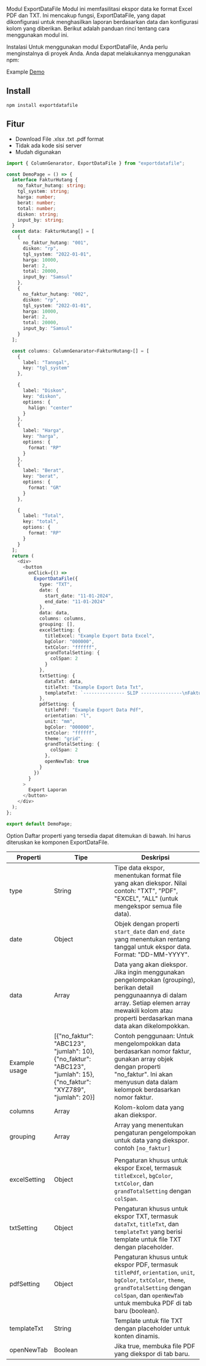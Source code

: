 Modul ExportDataFile
Modul ini memfasilitasi ekspor data ke format Excel PDF dan TXT. Ini mencakup fungsi, ExportDataFile, yang dapat dikonfigurasi untuk menghasilkan laporan berdasarkan data dan konfigurasi kolom yang diberikan. Berikut adalah panduan rinci tentang cara menggunakan modul ini.

Instalasi
Untuk menggunakan modul ExportDataFile, Anda perlu menginstalnya di proyek Anda. Anda dapat melakukannya menggunakan npm:

Example <a href="https://codesandbox.io/p/sandbox/export-excel-pdf-5v6th4"> Demo </a>

## Install

```
npm install exportdatafile
```

## Fitur

- Download File .xlsx .txt .pdf format
- Tidak ada kode sisi server
- Mudah digunakan

```typescript
import { ColumnGenarator, ExportDataFile } from "exportdatafile";

const DemoPage = () => {
  interface FakturHutang {
    no_faktur_hutang: string;
    tgl_system: string;
    harga: number;
    berat: number;
    total: number;
    diskon: string;
    input_by: string;
  }
  const data: FakturHutang[] = [
    {
      no_faktur_hutang: "001",
      diskon: "rp",
      tgl_system: "2022-01-01",
      harga: 10000,
      berat: 2,
      total: 20000,
      input_by: "Samsul"
    },
    {
      no_faktur_hutang: "002",
      diskon: "rp",
      tgl_system: "2022-01-01",
      harga: 10000,
      berat: 2,
      total: 20000,
      input_by: "Samsul"
    }
  ];

  const columns: ColumnGenarator<FakturHutang>[] = [
    {
      label: "Tanngal",
      key: "tgl_system"
    },

    {
      label: "Diskon",
      key: "diskon",
      options: {
        halign: "center"
      }
    },
    {
      label: "Harga",
      key: "harga",
      options: {
        format: "RP"
      }
    },
    {
      label: "Berat",
      key: "berat",
      options: {
        format: "GR"
      }
    },

    {
      label: "Total",
      key: "total",
      options: {
        format: "RP"
      }
    }
  ];
  return (
    <div>
      <button
        onClick={() =>
          ExportDataFile({
            type: "TXT",
            date: {
              start_date: "11-01-2024",
              end_date: "11-01-2024"
            },
            data: data,
            columns: columns,
            grouping: [],
            excelSetting: {
              titleExcel: "Example Export Data Excel",
              bgColor: "000000",
              txtColor: "ffffff",
              grandTotalSetting: {
                colSpan: 2
              }
            },
            txtSetting: {
              dataTxt: data,
              titleTxt: "Example Export Data Txt",
              templateTxt: `--------------- SLIP ---------------\nFaktur         = {no_faktur_hutang}\nDiskon         = {diskon}\nTanggal System = {tgl_system}\nHarga          = {harga}\nBerat          = {berat}\nTotal          = {total}\nInput_by       = {input_by}`
            },
            pdfSetting: {
              titlePdf: "Example Export Data Pdf",
              orientation: "l",
              unit: "mm",
              bgColor: "000000",
              txtColor: "ffffff",
              theme: "grid",
              grandTotalSetting: {
                colSpan: 2
              },
              openNewTab: true
            }
          })
        }
      >
        Export Laporan
      </button>
    </div>
  );
};

export default DemoPage;
```

Option
Daftar properti yang tersedia dapat ditemukan di bawah. Ini harus diteruskan ke komponen ExportDataFile.

| Properti      | Tipe                                                                                                                  | Deskripsi                                                                                                                                                                                                         |
| ------------- | --------------------------------------------------------------------------------------------------------------------- | ----------------------------------------------------------------------------------------------------------------------------------------------------------------------------------------------------------------- |
| type          | String                                                                                                                | Tipe data ekspor, menentukan format file yang akan diekspor. Nilai contoh: "TXT", "PDF", "EXCEL", "ALL" (untuk mengekspor semua file data).                                                                       |
| date          | Object                                                                                                                | Objek dengan properti `start_date` dan `end_date` yang menentukan rentang tanggal untuk ekspor data. Format: "DD-MM-YYYY".                                                                                        |
| data          | Array                                                                                                                 | Data yang akan diekspor. Jika ingin menggunakan pengelompokan (grouping), berikan detail penggunaannya di dalam array. Setiap elemen array mewakili kolom atau properti berdasarkan mana data akan dikelompokkan. |
| Example usage | [{"no_faktur": "ABC123", "jumlah": 10}, {"no_faktur": "ABC123", "jumlah": 15}, {"no_faktur": "XYZ789", "jumlah": 20}] | Contoh penggunaan: Untuk mengelompokkan data berdasarkan nomor faktur, gunakan array objek dengan properti "no_faktur". Ini akan menyusun data dalam kelompok berdasarkan nomor faktur.                           |
| columns       | Array                                                                                                                 | Kolom-kolom data yang akan diekspor.                                                                                                                                                                              |
| grouping      | Array                                                                                                                 | Array yang menentukan pengaturan pengelompokan untuk data yang diekspor. contoh `[no_faktur]`                                                                                                                     |
|               |
| excelSetting  | Object                                                                                                                | Pengaturan khusus untuk ekspor Excel, termasuk `titleExcel`, `bgColor`, `txtColor`, dan `grandTotalSetting` dengan `colSpan`.                                                                                     |
| txtSetting    | Object                                                                                                                | Pengaturan khusus untuk ekspor TXT, termasuk `dataTxt`, `titleTxt`, dan `templateTxt` yang berisi template untuk file TXT dengan placeholder.                                                                     |
| pdfSetting    | Object                                                                                                                | Pengaturan khusus untuk ekspor PDF, termasuk `titlePdf`, `orientation`, `unit`, `bgColor`, `txtColor`, `theme`, `grandTotalSetting` dengan `colSpan`, dan `openNewTab` untuk membuka PDF di tab baru (boolean).   |
| templateTxt   | String                                                                                                                | Template untuk file TXT dengan placeholder untuk konten dinamis.                                                                                                                                                  |
| openNewTab    | Boolean                                                                                                               | Jika true, membuka file PDF yang diekspor di tab baru.                                                                                                                                                            |
